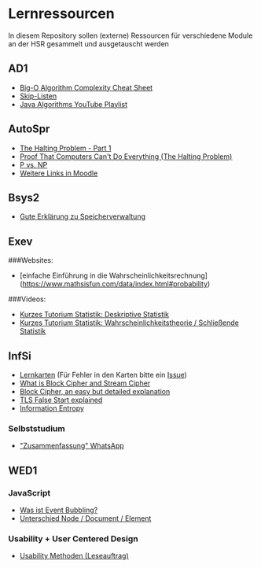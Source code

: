 # Lernressourcen

In diesem Repository sollen (externe) Ressourcen für verschiedene Module an der HSR gesammelt und ausgetauscht werden

## AD1

 * [Big-O Algorithm Complexity Cheat Sheet](http://bigocheatsheet.com/)
 * [Skip-Listen](http://www.ottigers.com/index.php?content=skip.htm&rubrik=eth)
 * [Java Algorithms YouTube Playlist](https://www.youtube.com/playlist?list=PLGLfVvz_LVvReUrWr94U-ZMgjYTQ538nT)

## AutoSpr

* [The Halting Problem - Part 1](https://www.youtube.com/watch?v=dhs04ofFJPI)
* [Proof That Computers Can't Do Everything (The Halting Problem)](https://www.youtube.com/watch?v=92WHN-pAFCs)
* [P vs. NP](https://youtu.be/YX40hbAHx3s)
* [Weitere Links in Moodle](https://moodle.hsr.ch/course/view.php?id=106)
 
## Bsys2

* [Gute Erklärung zu Speicherverwaltung](http://vfhcab.oncampus.de/loop/Speicherverwaltung)


## Exev

###Websites:

* [einfache Einführung in die Wahrscheinlichkeitsrechnung] (https://www.mathsisfun.com/data/index.html#probability)

###Videos:

* [Kurzes Tutorium Statistik: Deskriptive Statistik ](https://www.youtube.com/playlist?list=PLH07H-nk4AF-tQcFuWz5Fp66SVMyFrBqt)
* [Kurzes Tutorium Statistik: Wahrscheinlichkeitstheorie / Schließende Statistik ](https://www.youtube.com/playlist?list=PLH07H-nk4AF-5NVmmpz3kDT4bRnH_Ya8_)



## InfSi

* [Lernkarten](http://www.cram.com/flashcards/infsi1-6903581)
(Für Fehler in den Karten bitte ein [Issue](https://github.com/raphiz/hsr-lernressourcen/issues))
* [What is Block Cipher and Stream Cipher](https://www.youtube.com/watch?v=E_3M41NrtsU)
* [Block Cipher, an easy but detailed explanation](https://www.youtube.com/watch?v=-Gk9kaFoBxU)
* [TLS False Start explained](http://chimera.labs.oreilly.com/books/1230000000545/ch04.html#TLS_FALSE_START)
* [Information Entropy](https://www.youtube.com/watch?v=2s3aJfRr9gE)

### Selbststudium
* ["Zusammenfassung" WhatsApp](infsi/whatsapp.md)

## WED1

### JavaScript

  * [Was ist Event Bubbling?](http://javascript.info/tutorial/bubbling-and-capturing)
  * [Unterschied Node / Document / Element](http://stackoverflow.com/questions/9979172/difference-between-node-object-and-element-object)
 
### Usability + User Centered Design

  * [Usability Methoden (Leseauftrag)](https://github.com/raphiz/hsr-lernressourcen/blob/master/Usability-Methoden.pdf)
